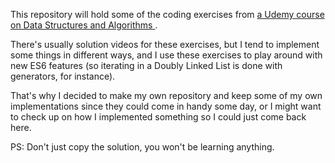 This repository will hold some of the coding exercises from [a Udemy course on
Data Structures and Algorithms
](https://www.udemy.com/course/master-the-coding-interview-data-structures-algorithms/).

There's usually solution videos for these exercises, but I tend to implement
some things in different ways, and I use these exercises to play around with new
ES6 features (so iterating in a Doubly Linked List is done with generators, for
instance).

That's why I decided to make my own repository and keep some of my own
implementations since they could come in handy some day, or I might want to
check up on how I implemented something so I could just come back here.

PS: Don't just copy the solution, you won't be learning anything.
